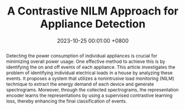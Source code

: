 ---
title:          "A Contrastive NILM Approach for Appliance Detection"
date:           2023-10-25 00:01:00 +0800
selected:       false
pub:            "7th International Conference on Internet of Things and Applications (IoT)"
pub_date:       "2023"
abstract: >-
  Detecting the power consumption of individual appliances is crucial for minimizing overall power usage. One effective method to achieve this is by identifying the on and off events of each appliance. This article investigates the problem of identifying individual electrical loads in a house by analyzing these events. It proposes a system that utilizes a nonintrusive load monitoring (NILM) technique to extract the energy demand of each device and generate spectrograms. Moreover, through the collected spectrograms, the representation encoder learns the representations by using a supervised contrastive learning loss, thereby enhancing the final classification of events.
# cover:          /assets/images/covers/cover1.jpg
authors:
- Arya Ebrahimi
- Sara Ghavvampour
- Melika Zabihi Neyshaburi
- Mohammad Hosein Yaghmaee Moghaddam
links:
  Paper: https://ieeexplore.ieee.org/abstract/document/10365370/
---
